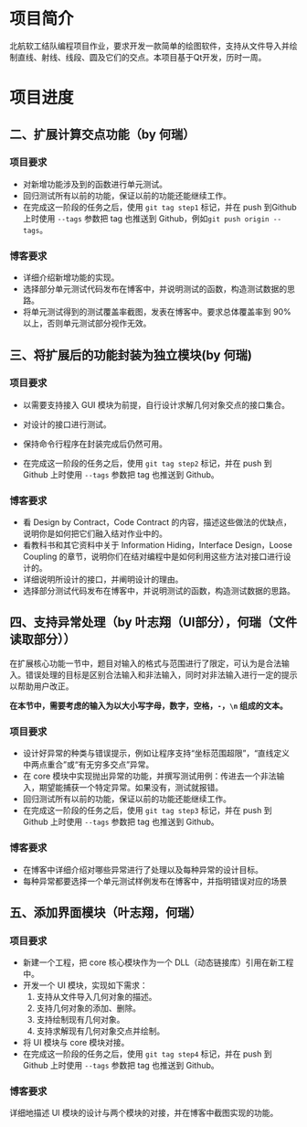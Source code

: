 # 项目简介


北航软工结队编程项目作业，要求开发一款简单的绘图软件，支持从文件导入并绘制直线、射线、线段、圆及它们的交点。本项目基于Qt开发，历时一周。

# 项目进度



## 二、扩展计算交点功能（by 何瑞）

### 项目要求

- 对新增功能涉及到的函数进行单元测试。
- 回归测试所有以前的功能，保证以前的功能还能继续工作。
- 在完成这一阶段的任务之后，使用 `git tag step1` 标记，并在 push 到Github 上时使用 `--tags` 参数把 tag 也推送到 Github，例如`git push origin --tags`。

### 博客要求

- 详细介绍新增功能的实现。
- 选择部分单元测试代码发布在博客中，并说明测试的函数，构造测试数据的思路。
- 将单元测试得到的测试覆盖率截图，发表在博客中。要求总体覆盖率到 90% 以上，否则单元测试部分视作无效。





## 三、将扩展后的功能封装为独立模块(by 何瑞)

### 项目要求

- 以需要支持接入 GUI 模块为前提，自行设计求解几何对象交点的接口集合。

- 对设计的接口进行测试。

- 保持命令行程序在封装完成后仍然可用。

- 在完成这一阶段的任务之后，使用 `git tag step2` 标记，并在 push 到 Github 上时使用 `--tags` 参数把 tag 也推送到 Github。

  

### 博客要求

- 看 Design by Contract，Code Contract 的内容，描述这些做法的优缺点，说明你是如何把它们融入结对作业中的。
- 看教科书和其它资料中关于 Information Hiding，Interface Design，Loose Coupling 的章节，说明你们在结对编程中是如何利用这些方法对接口进行设计的。
- 详细说明所设计的接口，并阐明设计的理由。
- 选择部分测试代码发布在博客中，并说明测试的函数，构造测试数据的思路。









## 四、支持异常处理（by 叶志翔（UI部分），何瑞（文件读取部分））

在扩展核心功能一节中，题目对输入的格式与范围进行了限定，可认为是合法输入。错误处理的目标是区别合法输入和非法输入，同时对非法输入进行一定的提示以帮助用户改正。

**在本节中，需要考虑的输入为以大小写字母，数字，空格，`-`，`\n` 组成的文本。**

### 项目要求

- 设计好异常的种类与错误提示，例如让程序支持“坐标范围超限”，“直线定义中两点重合”或“有无穷多交点”异常。
- 在 core 模块中实现抛出异常的功能，并撰写测试用例：传进去一个非法输入，期望能捕获一个特定异常。如果没有，测试就报错。
- 回归测试所有以前的功能，保证以前的功能还能继续工作。
- 在完成这一阶段的任务之后，使用 `git tag step3` 标记，并在 push 到 Github 上时使用 `--tags` 参数把 tag 也推送到 Github。

### 博客要求

- 在博客中详细介绍对哪些异常进行了处理以及每种异常的设计目标。
- 每种异常都要选择一个单元测试样例发布在博客中，并指明错误对应的场景





## 五、添加界面模块（叶志翔，何瑞）

### 项目要求

- 新建一个工程，把 core 核心模块作为一个 DLL（动态链接库）引用在新工程中。
- 开发一个 UI 模块，实现如下需求： 
  1. 支持从文件导入几何对象的描述。
  2. 支持几何对象的添加、删除。 
  3. 支持绘制现有几何对象。 
  4. 支持求解现有几何对象交点并绘制。
- 将 UI 模块与 core 模块对接。
- 在完成这一阶段的任务之后，使用 `git tag step4` 标记，并在 push 到 Github 上时使用 `--tags` 参数把 tag 也推送到 Github。

### 博客要求

详细地描述 UI 模块的设计与两个模块的对接，并在博客中截图实现的功能。


